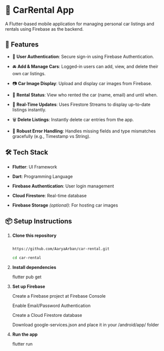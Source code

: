 # **🚗 CarRental App**

A Flutter-based mobile application for managing personal car listings and rentals using Firebase as the backend.

## 📱 Features

- 🔐 **User Authentication**: Secure sign-in using Firebase Authentication.
  
- 🚘 **Add & Manage Cars**: Logged-in users can add, view, and delete their own car listings.
  
- 📷 **Car Image Display**: Upload and display car images from Firebase.
  
- 👤 **Rental Status**: View who rented the car (name, email) and until when.
  
- 🔄 **Real-Time Updates**: Uses Firestore Streams to display up-to-date listings instantly.
  
- 🗑️ **Delete Listings**: Instantly delete car entries from the app.
  
- 🧠 **Robust Error Handling**: Handles missing fields and type mismatches gracefully (e.g., Timestamp vs String).

## 🛠️ Tech Stack

- **Flutter**: UI Framework
  
- **Dart**: Programming Language
  
- **Firebase Authentication**: User login management
  
- **Cloud Firestore**: Real-time database
  
- **Firebase Storage** *(optional)*: For hosting car images

## 📦 Setup Instructions

1. **Clone this repository**
   
   ```bash

   https://github.com/AaryaArban/car-rental.git

   cd car-rental

2. **Install dependencies**
   
   flutter pub get

3. **Set up Firebase**

   Create a Firebase project at Firebase Console

   Enable Email/Password Authentication

   Create a Cloud Firestore database

   Download google-services.json and place it in your /android/app/ folder

4. **Run the app**

   flutter run

  
